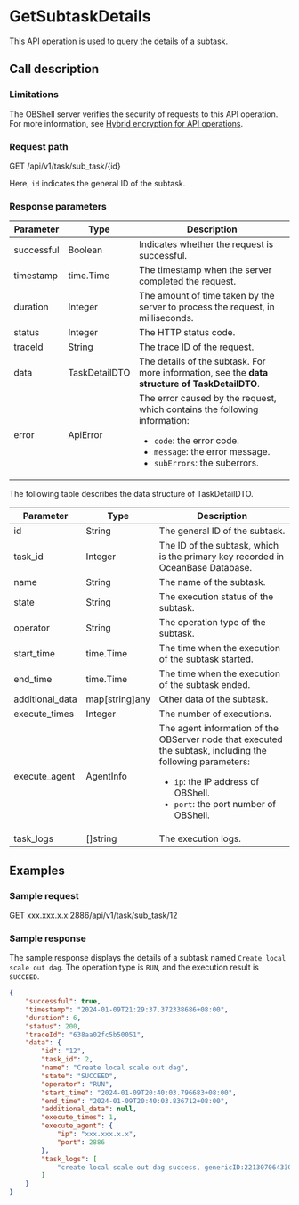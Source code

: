 # GetSubtaskDetails

This API operation is used to query the details of a subtask.

## Call description

### Limitations

The OBShell server verifies the security of requests to this API operation. For more information, see [Hybrid encryption for API operations](200.api-hybrid-encryption.md).

### Request path

GET /api/v1/task/sub_task/{id}

Here, `id` indicates the general ID of the subtask.

### Response parameters

| Parameter | Type | Description |
| --- | --- | --- |
| successful | Boolean | Indicates whether the request is successful.  |
| timestamp | time.Time | The timestamp when the server completed the request.  |
| duration | Integer | The amount of time taken by the server to process the request, in milliseconds.  |
| status | Integer | The HTTP status code.  |
| traceId | String | The trace ID of the request.  |
| data | TaskDetailDTO | The details of the subtask. For more information, see the **data structure of TaskDetailDTO**.  |
| error | ApiError | The error caused by the request, which contains the following information:<ul><li>`code`: the error code. </li><li>`message`: the error message. </li><li>`subErrors`: the suberrors. </li></ul> |

The following table describes the data structure of TaskDetailDTO.

| Parameter | Type | Description |
| --- | --- | --- |
| id | String | The general ID of the subtask.  |
| task_id | Integer | The ID of the subtask, which is the primary key recorded in OceanBase Database.  |
| name | String | The name of the subtask.  |
| state | String | The execution status of the subtask.  |
| operator | String | The operation type of the subtask.  |
| start_time | time.Time | The time when the execution of the subtask started.  |
| end_time | time.Time | The time when the execution of the subtask ended.  |
| additional_data | map[string]any | Other data of the subtask.  |
| execute_times | Integer | The number of executions.  |
| execute_agent | AgentInfo | The agent information of the OBServer node that executed the subtask, including the following parameters:<ul><li>`ip`: the IP address of OBShell. </li><li>`port`: the port number of OBShell. </li></ul> |
| task_logs | []string | The execution logs.  |

## Examples

### Sample request

GET xxx.xxx.x.x:2886/api/v1/task/sub_task/12

### Sample response

The sample response displays the details of a subtask named `Create local scale out dag`. The operation type is `RUN`, and the execution result is `SUCCEED`.

```json
{
    "successful": true,
    "timestamp": "2024-01-09T21:29:37.372338686+08:00",
    "duration": 6,
    "status": 200,
    "traceId": "638aa02fc5b50051",
    "data": {
        "id": "12",
        "task_id": 2,
        "name": "Create local scale out dag",
        "state": "SUCCEED",
        "operator": "RUN",
        "start_time": "2024-01-09T20:40:03.796683+08:00",
        "end_time": "2024-01-09T20:40:03.836712+08:00",
        "additional_data": null,
        "execute_times": 1,
        "execute_agent": {
            "ip": "xxx.xxx.x.x",
            "port": 2886
        },
        "task_logs": [
            "create local scale out dag success, genericID:22130706433028869"
        ]
    }
}
```
